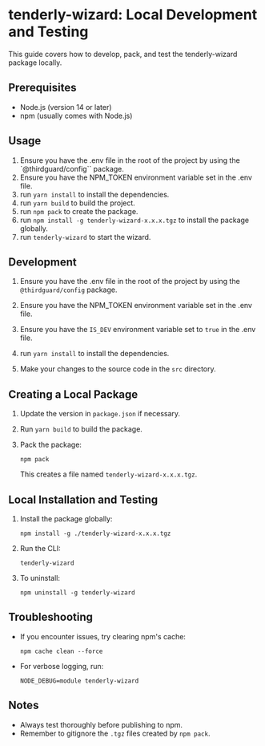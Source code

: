 # tenderly-wizard: Local Development and Testing

This guide covers how to develop, pack, and test the tenderly-wizard package locally.

## Prerequisites

- Node.js (version 14 or later)
- npm (usually comes with Node.js)

## Usage

1. Ensure you have the .env file in the root of the project by using the `@thirdguard/config`` package.
2. Ensure you have the NPM_TOKEN environment variable set in the .env file.
3. run `yarn install` to install the dependencies.
4. run `yarn build` to build the project.
5. run `npm pack` to create the package.
6. run `npm install -g tenderly-wizard-x.x.x.tgz` to install the package globally.
7. run `tenderly-wizard` to start the wizard.

## Development

1. Ensure you have the .env file in the root of the project by using the `@thirdguard/config` package.

2. Ensure you have the NPM_TOKEN environment variable set in the .env file.

3. Ensure you have the `IS_DEV` environment variable set to `true` in the .env file.

4. run `yarn install` to install the dependencies.

5. Make your changes to the source code in the `src` directory.

## Creating a Local Package

1. Update the version in `package.json` if necessary.

2. Run `yarn build` to build the package.

3. Pack the package:
   ```
   npm pack
   ```
   This creates a file named `tenderly-wizard-x.x.x.tgz`.

## Local Installation and Testing

1. Install the package globally:

   ```
   npm install -g ./tenderly-wizard-x.x.x.tgz
   ```

2. Run the CLI:

   ```
   tenderly-wizard
   ```

3. To uninstall:
   ```
   npm uninstall -g tenderly-wizard
   ```

## Troubleshooting

- If you encounter issues, try clearing npm's cache:

  ```
  npm cache clean --force
  ```

- For verbose logging, run:
  ```
  NODE_DEBUG=module tenderly-wizard
  ```

## Notes

- Always test thoroughly before publishing to npm.
- Remember to gitignore the `.tgz` files created by `npm pack`.
